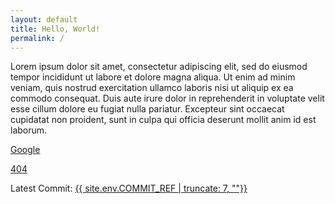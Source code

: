 ```yaml
---
layout: default
title: Hello, World!
permalink: /
---
```


Lorem ipsum dolor sit amet, consectetur adipiscing elit, sed do eiusmod tempor incididunt ut labore et dolore magna aliqua. Ut enim ad minim veniam, quis nostrud exercitation ullamco laboris nisi ut aliquip ex ea commodo consequat. Duis aute irure dolor in reprehenderit in voluptate velit esse cillum dolore eu fugiat nulla pariatur. Excepteur sint occaecat cupidatat non proident, sunt in culpa qui officia deserunt mollit anim id est laborum.

[Google](//google.ca/)

[404](/404/)

Latest Commit: <a href="https://github.com/steinea/fyi/commit/{{ site.env.COMMIT_REF }}">{{ site.env.COMMIT_REF | truncate: 7, ""}}
